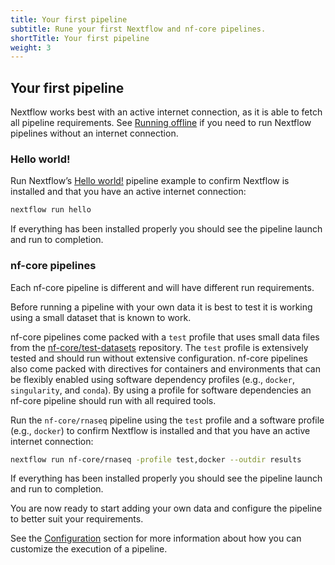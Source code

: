 ```yaml
---
title: Your first pipeline
subtitle: Rune your first Nextflow and nf-core pipelines.
shortTitle: Your first pipeline
weight: 3
---
```


## Your first pipeline

Nextflow works best with an active internet connection, as it is able to fetch all pipeline requirements. See [Running offline](/docs/usage/configuration/runningoffline) if you need to run Nextflow pipelines without an internet connection.

### Hello world!

Run Nextflow’s [Hello world!](https://github.com/nextflow-io/hello) pipeline example to confirm Nextflow is installed and that you have an active internet connection:

```bash
nextflow run hello
```

If everything has been installed properly you should see the pipeline launch and run to completion.

### nf-core pipelines

Each nf-core pipeline is different and will have different run requirements.

Before running a pipeline with your own data it is best to test it is working using a small dataset that is known to work.

nf-core pipelines come packed with a `test` profile that uses small data files from the [nf-core/test-datasets](https://github.com/nf-core/test-datasets) repository. The `test` profile is extensively tested and should run without extensive configuration. nf-core pipelines also come packed with directives for containers and environments that can be flexibly enabled using software dependency profiles (e.g., `docker`, `singularity`, and `conda`). By using a profile for software dependencies an nf-core pipeline should run with all required tools.

Run the `nf-core/rnaseq` pipeline using the `test` profile and a software profile (e.g., `docker`) to confirm Nextflow is installed and that you have an active internet connection:

```bash
nextflow run nf-core/rnaseq -profile test,docker --outdir results
```

If everything has been installed properly you should see the pipeline launch and run to completion.

You are now ready to start adding your own data and configure the pipeline to better suit your requirements.

See the [Configuration](/docs/usage/configuration/introduction) section for more information about how you can customize the execution of a pipeline.
